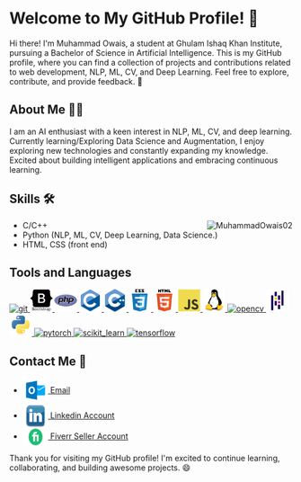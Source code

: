 # Welcome to My GitHub Profile! 👋

Hi there! I'm Muhammad Owais, a student at Ghulam Ishaq Khan Institute, pursuing a Bachelor of Science in Artificial Intelligence. This is my GitHub profile, where you can find a collection of projects and contributions related to web development, NLP, ML, CV, and Deep Learning. Feel free to explore, contribute, and provide feedback. 🚀

## About Me 🙋‍♂️

I am an AI enthusiast with a keen interest in NLP, ML, CV, and deep learning. Currently learning/Exploring Data Science and Augmentation, I enjoy exploring new technologies and constantly expanding my knowledge. Excited about building intelligent applications and embracing continuous learning.

## Skills 🛠️
<p><img align="right" src="https://github-readme-stats.vercel.app/api/top-langs?username=MuhammadOwais02&show_icons=true&locale=en&layout=compact" alt="MuhammadOwais02" /></p>

- C/C++
- Python (NLP, ML, CV, Deep Learning, Data Science.)
- HTML, CSS (front end)

## Tools and Languages 

<p align="left"> 
<a href="https://git-scm.com/" target="_blank" rel="noreferrer"> <img src="https://www.vectorlogo.zone/logos/git-scm/git-scm-icon.svg" alt="git" width="40" height="40"/> </a>
<a href="https://getbootstrap.com" target="_blank" rel="noreferrer"> <img src="https://raw.githubusercontent.com/devicons/devicon/master/icons/bootstrap/bootstrap-plain-wordmark.svg" alt="bootstrap" width="40" height="40"/> </a>
<a href="https://www.php.net" target="_blank" rel="noreferrer"> <img src="https://raw.githubusercontent.com/devicons/devicon/master/icons/php/php-original.svg" alt="php" width="40" height="40"/> </a>
<a href="https://www.cprogramming.com/" target="_blank" rel="noreferrer"> <img src="https://raw.githubusercontent.com/devicons/devicon/master/icons/c/c-original.svg" alt="c" width="40" height="40"/> </a> 
<a href="https://www.w3schools.com/cpp/" target="_blank" rel="noreferrer"> <img src="https://raw.githubusercontent.com/devicons/devicon/master/icons/cplusplus/cplusplus-original.svg" alt="cplusplus" width="40" height="40"/> </a> 
<a href="https://www.w3schools.com/css/" target="_blank" rel="noreferrer"> <img src="https://raw.githubusercontent.com/devicons/devicon/master/icons/css3/css3-original-wordmark.svg" alt="css3" width="40" height="40"/> </a> 
<a href="https://www.w3.org/html/" target="_blank" rel="noreferrer"> <img src="https://raw.githubusercontent.com/devicons/devicon/master/icons/html5/html5-original-wordmark.svg" alt="html5" width="40" height="40"/> </a> 
<a href="https://developer.mozilla.org/en-US/docs/Web/JavaScript" target="_blank" rel="noreferrer"> <img src="https://raw.githubusercontent.com/devicons/devicon/master/icons/javascript/javascript-original.svg" alt="javascript" width="40" height="40"/> </a> 
<a href="https://www.linux.org/" target="_blank" rel="noreferrer"> <img src="https://raw.githubusercontent.com/devicons/devicon/master/icons/linux/linux-original.svg" alt="linux" width="40" height="40"/> </a> 
<a href="https://opencv.org/" target="_blank" rel="noreferrer"> <img src="https://www.vectorlogo.zone/logos/opencv/opencv-icon.svg" alt="opencv" width="40" height="40"/> </a> 
<a href="https://pandas.pydata.org/" target="_blank" rel="noreferrer"> <img src="https://raw.githubusercontent.com/devicons/devicon/2ae2a900d2f041da66e950e4d48052658d850630/icons/pandas/pandas-original.svg" alt="pandas" width="40" height="40"/> </a> 
<a href="https://www.python.org" target="_blank" rel="noreferrer"> <img src="https://raw.githubusercontent.com/devicons/devicon/master/icons/python/python-original.svg" alt="python" width="40" height="40"/> </a> 
<a href="https://pytorch.org/" target="_blank" rel="noreferrer"> <img src="https://www.vectorlogo.zone/logos/pytorch/pytorch-icon.svg" alt="pytorch" width="40" height="40"/> </a> 
<a href="https://scikit-learn.org/" target="_blank" rel="noreferrer"> <img src="https://upload.wikimedia.org/wikipedia/commons/0/05/Scikit_learn_logo_small.svg" alt="scikit_learn" width="40" height="40"/> </a> 
<a href="https://www.tensorflow.org" target="_blank" rel="noreferrer"> <img src="https://www.vectorlogo.zone/logos/tensorflow/tensorflow-icon.svg" alt="tensorflow" width="40" height="40"/> </a>
</p>

## Contact Me 📩

- <a href="mailto:owais.sajid002@hotmail.com" target="blank"><img align="center" src="outlook-logo.png" height="45" width="45" /> Email </a>
- <a href="https://www.linkedin.com/in/muhammad-owais-4b58a91bb" target="blank"><img align="center" src="linkedin-logo.png" height="45" width="45" /> Linkedin Account</a>
- <a href="https://www.fiverr.com/s/Qav0Be" target="blank"><img align="center" src="fiverr-logo.png" height="30" width="45" /> Fiverr Seller Account </a>

Thank you for visiting my GitHub profile! I'm excited to continue learning, collaborating, and building awesome projects. 😄
